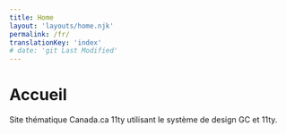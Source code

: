```yaml
---
title: Home
layout: 'layouts/home.njk'
permalink: /fr/
translationKey: 'index'
# date: 'git Last Modified'
---
```


# Accueil

Site thématique Canada.ca 11ty utilisant le système de design GC et 11ty.
